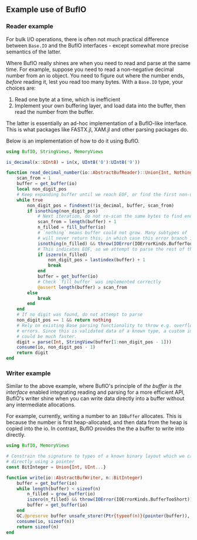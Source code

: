 ## Example use of BufIO
### Reader example
For bulk I/O operations, there is often not much practical difference between `Base.IO` and the BufIO interfaces - except somewhat more precise semantics of the latter.

Where BufIO really shines are when you need to read and parse at the same time.
For example, suppose you need to read a non-negative decimal number from an io object. You need to figure out where the number ends, _before_ reading it, lest you read too many bytes.
With a `Base.IO` type, your choices are:
1. Read one byte at a time, which is inefficient
2. Implement your own buffering layer, and load data into the buffer, then read the number from the buffer.

The latter is essentially an ad-hoc implementation of a BufIO-like interface.
This is what packages like FASTX.jl, XAM.jl and other parsing packages do. 

Below is an implementation of how to do it using BufIO.

```julia
using BufIO, StringViews, MemoryViews

is_decimal(x::UInt8) = in(x, UInt8('0'):UInt8('9'))

function read_decimal_number(io::AbstractBufReader)::Union{Int, Nothing}
    scan_from = 1
    buffer = get_buffer(io)
    local non_digit_pos
    # Keep expanding buffer until we reach EOF, or find the first non-digit
    while true
        non_digit_pos = findnext(!is_decimal, buffer, scan_from)
        if isnothing(non_digit_pos)
            # Next iteration, do not re-scan the same bytes to find end of number
            scan_from = length(buffer) + 1
            n_filled = fill_buffer(io)
            # `nothing` means buffer could not grow. Many subtypes of `AbstractBufReader`
            # will never return this, in which case this error branch is compiled away
            isnothing(n_filled) && throw(IOError(IOErrorKinds.BufferTooShort))
            # This indicates EOF, so we attempt to parse the rest of the line
            if iszero(n_filled)
                non_digit_pos = lastindex(buffer) + 1
                break
            end
            buffer = get_buffer(io)
            # Check `fill_buffer` was implemented correctly
            @assert length(buffer) ≥ scan_from
        else
            break
        end
    end
    # If no digit was found, do not attempt to parse
    non_digit_pos == 1 && return nothing
    # Rely on existing Base parsing functionality to throw e.g. overflow
    # errors. Since this is validated data of a known type, a custom implementation
    # could be much faster.
    digit = parse(Int, StringView(buffer[1:non_digit_pos - 1]))
    consume(io, non_digit_pos - 1)
    return digit
end
```

### Writer example
Similar to the above example, where BufIO's principle of _the buffer is the interface_ enabled integrating reading and parsing for a more efficient API, BufIO's writer shine when you can write data directly into a buffer without any intermediate allocations.

For example, currently, writing a number to an `IOBuffer` allocates. This is because the number is first heap-allocated, and then data from the heap is copied into the io.
In contrast, BufIO provides the the a buffer to write into directly.

```julia
using BufIO, MemoryViews

# Constrain the signature to types of a known binary layout which we can copy
# directly using a pointer
const BitInteger = Union{Int, UInt...}

function write(io::AbstractBufWriter, n::BitInteger)
    buffer = get_buffer(io)
    while length(buffer) < sizeof(n)
        n_filled = grow_buffer(io)
        iszero(n_filled) && throw(IOError(IOErrorKinds.BufferTooShort))
        buffer = get_buffer(io)
    end
    GC.@preserve buffer unsafe_store!(Ptr{typeof(n)}(pointer(buffer)), n)
    consume(io, sizeof(n))
    return sizeof(n)
end
```


